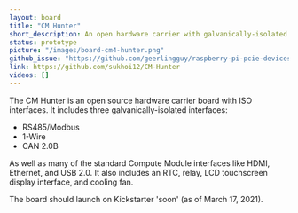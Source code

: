 ```yaml
---
layout: board
title: "CM Hunter"
short_description: An open hardware carrier with galvanically-isolated interfaces.
status: prototype
picture: "/images/board-cm4-hunter.png"
github_issue: "https://github.com/geerlingguy/raspberry-pi-pcie-devices/issues/88"
link: https://github.com/sukhoi12/CM-Hunter
videos: []
---
```

The CM Hunter is an open source hardware carrier board with ISO interfaces. It includes three galvanically-isolated interfaces:

  - RS485/Modbus
  - 1-Wire
  - CAN 2.0B

As well as many of the standard Compute Module interfaces like HDMI, Ethernet, and USB 2.0. It also includes an RTC, relay, LCD touchscreen display interface, and cooling fan.

The board should launch on Kickstarter 'soon' (as of March 17, 2021).
